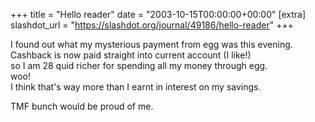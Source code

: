 +++
title = "Hello reader"
date = "2003-10-15T00:00:00+00:00"
[extra]
slashdot_url = "https://slashdot.org/journal/49186/hello-reader"
+++

<p>I found out what my mysterious payment from egg was this evening.<br>Cashback is now paid straight into current account (I like!)<br>so I am 28 quid richer for spending all my money through egg.<br>woo!<br>I think that's way more than I earnt in interest on my savings.</p>
<p>TMF bunch would be proud of me.</p>

